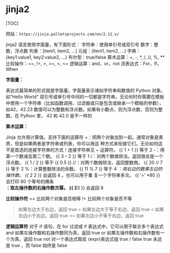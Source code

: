 # jinja2

[TOC]

网站：`https://jinja.palletsprojects.com/en/2.11.x/`

jinja2 语言使用字面量，有下面形式：
 字符串：使用单引号或双引号
 数字：整数，浮点数
 列表：[item1, item2, …]
 元组：(item1, item2, …)
 字典：{key1:value1, key2:value2, …}
 布尔型：true/false
 算术运算：+, -, *, /, //, %, **
 比较操作：==, !=, >, >=, <, <=
 逻辑运算：and，or，not
 流表达式：For，If，When

**字面量：**

表达式最简单的形式就是字面量。字面量表示诸如字符串和数值的 Python 对象。如“Hello World”
 双引号或单引号中间的一切都是字符串。无论何时你需要在模板中使用一个字符串（比如函数调用、过滤器或只是包含或继承一个模板的参数），如42，42.23
 数值可以为整数和浮点数。如果有小数点，则为浮点数，否则为整数。在 Python 里， 42 和 42.0 是不一样的

**算术运算：**

Jinja 允许用计算值。支持下面的运算符
 +：把两个对象加到一起。通常对象是素质，但是如果两者是字符串或列表，你可以用这 种方式来衔接它们。无论如何这不是首选的连接字符串的方式！连接字符串见 ~ 运算符。 {{ 1 + 1 }} 等于 2
 -：用第一个数减去第二个数。 {{ 3 – 2 }} 等于 1
 /：对两个数做除法。返回值会是一个浮点数。 {{ 1 / 2 }} 等于 {{ 0.5 }}
 //：对两个数做除法，返回整数商。 {{ 20 // 7 }} 等于 2
 %：计算整数除法的余数。 {{ 11 % 7 }} 等于 4
 *：用右边的数乘左边的操作数。 {{ 2*  2 }} 会返回 4 。也可以用于重 复一个字符串多次。 {{ ‘=’  *80 }} 会打印 80 个等号的横条\
 **：取左操作数的右操作数次幂。 {{ 2**3 }} 会返回 8 

**比较操作符**
 ==  比较两个对象是否相等
 !=  比较两个对象是否不等

> 如果左边大于右边，返回 true
> = 如果左边大于等于右边，返回 true
> <   如果左边小于右边，返回 true
> <=  如果左边小于等于右边，返回 true

**逻辑运算符**
 对于 if 语句，在 for 过滤或 if 表达式中，它可以用于联合多个表达式
 and 如果左操作数和右操作数同为真，返回 true
 or  如果左操作数和右操作数有一个为真，返回 true
 not 对一个表达式取反
 (expr)表达式组
 true / false true 永远是 true ，而 false 始终是 false 